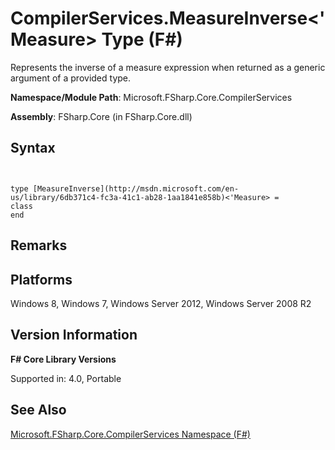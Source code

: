 # CompilerServices.MeasureInverse<'Measure> Type (F#)

Represents the inverse of a measure expression when returned as a generic argument of a provided type.

**Namespace/Module Path**: Microsoft.FSharp.Core.CompilerServices

**Assembly**: FSharp.Core (in FSharp.Core.dll)


## Syntax


```


type [MeasureInverse](http://msdn.microsoft.com/en-us/library/6db371c4-fc3a-41c1-ab28-1aa1841e858b)<'Measure> =
class
end

```



## Remarks

## Platforms
Windows 8, Windows 7, Windows Server 2012, Windows Server 2008 R2


## Version Information
**F# Core Library Versions**

Supported in: 4.0, Portable




## See Also
[Microsoft.FSharp.Core.CompilerServices Namespace &#40;F&#35;&#41;](Microsoft.FSharp.Core.CompilerServices-Namespace-%5BFSharp%5D.md)

